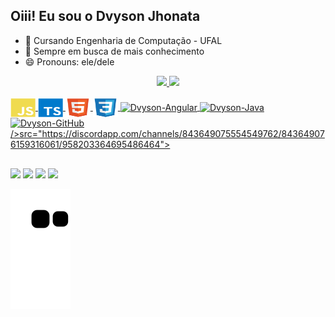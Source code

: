 ## Oiii! Eu sou o Dvyson Jhonata

- 🔭 Cursando Engenharia de Computação - UFAL
- 🌱 Sempre em busca de mais conhecimento
- 😄 Pronouns: ele/dele

<div align="center">
  <a href="https://github.com/Dvyson">
  <img height="175em" src="https://github-readme-stats.vercel.app/api?username=Dvyson&show_icons=true&theme=tokyonight&include_all_commits=true&count_private=true"/>
  <img height="175em" src="https://github-readme-stats.vercel.app/api/top-langs/?username=Dvyson&layout=compact&langs_count=7&theme=tokyonight"/>
</div>
  
  <div style="display: inline_block"><br>
  <img align="center" alt="Dvyson-Js" height="30" width="40" src="https://raw.githubusercontent.com/devicons/devicon/master/icons/javascript/javascript-plain.svg">
  <img align="center" alt="Dvyson-Ts" height="30" width="40" src="https://raw.githubusercontent.com/devicons/devicon/master/icons/typescript/typescript-plain.svg">
  <img align="center" alt="Dvyson-HTML" height="30" width="40" src="https://raw.githubusercontent.com/devicons/devicon/master/icons/html5/html5-original.svg">
  <img align="center" alt="Dvyson-CSS" height="30" width="40" src="https://raw.githubusercontent.com/devicons/devicon/master/icons/css3/css3-original.svg">
  <img align="center" alt="Dvyson-Angular" height="30" width="40" src="https://cdn.jsdelivr.net/gh/devicons/devicon/icons/angularjs/angularjs-original.svg" />   
  <img align="center" alt="Dvyson-Java" height="30" width="40" src="https://cdn.jsdelivr.net/gh/devicons/devicon/icons/java/java-original.svg" />
  <img align="center" alt="Dvyson-GitHub" height="30" width="40" src="https://cdn.jsdelivr.net/gh/devicons/devicon/icons/github/github-original.svg" /> />src="https://discordapp.com/channels/843649075554549762/843649076159316061/958203364695486464">
</div>
  
  ##
  
  <div> 
  <a href="https://www.instagram.com/dvyson_jhonata" target="_blank"><img src="https://img.shields.io/badge/-Instagram-%23E4405F?style=for-the-badge&logo=instagram&logoColor=white" target="_blank"></a>
 <a href="https://discord.gg/msxwP3bP" target="_blank"><img src="https://img.shields.io/badge/Discord-7289DA?style=for-the-badge&logo=discord&logoColor=white" target="_blank"></a> 
  <a href = "mailto:dvyson.jhonata@gmail.com"><img src="https://img.shields.io/badge/-Gmail-%23333?style=for-the-badge&logo=gmail&logoColor=white" target="_blank"></a>
  <a href="https://www.linkedin.com/in/dvyson-gadelha-23a379185/" target="_blank"><img src="https://img.shields.io/badge/-LinkedIn-%230077B5?style=for-the-badge&logo=linkedin&logoColor=white" target="_blank"></a> 
    
</div>

   ![Snake animation](https://github.com/Dvyson/Dvyson/blob/output/github-contribution-grid-snake.svg)
